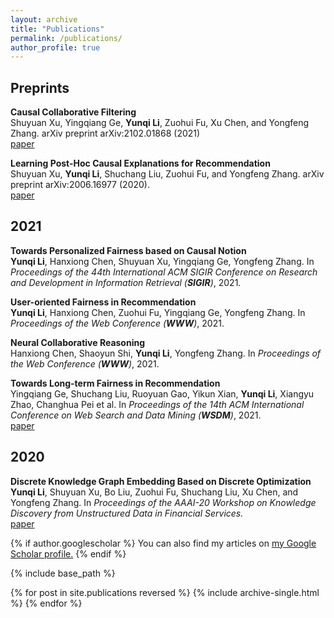 ```yaml
---
layout: archive
title: "Publications"
permalink: /publications/
author_profile: true
---
```


## Preprints  
  
  
  
**Causal Collaborative Filtering**    
Shuyuan Xu, Yingqiang Ge, **Yunqi Li**, Zuohui Fu, Xu Chen, and Yongfeng Zhang. arXiv preprint arXiv:2102.01868 (2021)      
[paper](https://arxiv.org/pdf/2102.01868.pdf)

**Learning Post-Hoc Causal Explanations for Recommendation**       
Shuyuan Xu, **Yunqi Li**, Shuchang Liu, Zuohui Fu, and Yongfeng Zhang. arXiv preprint arXiv:2006.16977 (2020).     
[paper](https://arxiv.org/pdf/2006.16977.pdf)

## 2021
**Towards Personalized Fairness based on Causal Notion**      
**Yunqi Li**, Hanxiong Chen, Shuyuan Xu, Yingqiang Ge, Yongfeng Zhang. In *Proceedings of the 44th International ACM SIGIR Conference
on Research and Development in Information Retrieval (**SIGIR**)*, 2021.

**User-oriented Fairness in Recommendation**      
**Yunqi Li**, Hanxiong Chen, Zuohui Fu, Yingqiang Ge, Yongfeng Zhang. In *Proceedings of the Web Conference (**WWW**)*, 2021.

**Neural Collaborative Reasoning**       
Hanxiong Chen, Shaoyun Shi, **Yunqi Li**, Yongfeng Zhang. In *Proceedings of the Web Conference (**WWW**)*, 2021.

**Towards Long-term Fairness in Recommendation**       
Yingqiang Ge, Shuchang Liu, Ruoyuan Gao, Yikun Xian, **Yunqi Li**, Xiangyu Zhao, Changhua Pei et al. In *Proceedings of the 14th ACM International Conference on Web Search and Data Mining (**WSDM**)*, 2021.      
[paper](https://arxiv.org/pdf/2101.03584.pdf)


## 2020
**Discrete Knowledge Graph Embedding Based on Discrete Optimization**      
**Yunqi Li**, Shuyuan Xu, Bo Liu, Zuohui Fu, Shuchang Liu, Xu Chen, and Yongfeng Zhang. In *Proceedings of the AAAI-20 Workshop on Knowledge Discovery from Unstructured Data in Financial Services.*     
[paper](https://aaai-kdf2020.github.io/assets/pdfs/kdf2020_paper_20.pdf)



{% if author.googlescholar %}
  You can also find my articles on <u><a href="{{author.googlescholar}}">my Google Scholar profile</a>.</u>
{% endif %}

{% include base_path %}

{% for post in site.publications reversed %}
  {% include archive-single.html %}
{% endfor %}
